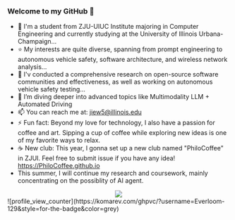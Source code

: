 ### Welcome to my GitHub 👋

<!--
**Jiewang** is a ✨ _special_ ✨ repository because its `README.md` (this file) appears on your GitHub profile.

Here are some ideas to get you started:

-->
- 📖 I'm a student from ZJU-UIUC Institute majoring in Computer Engineering and currently studying at the University of Illinois Urbana-Champaign...
- ⭐️ My interests are quite diverse, spanning from prompt engineering to autonomous vehicle safety, software architecture, and wireless network analysis...
- 🔭 I'v conducted a comprehensive research on open-source software communities and effectiveness, as well as working on autonomous vehicle safety testing...
- 🌱 I’m diving deeper into advanced topics like Multimodality LLM + Automated Driving
- 📫 You can reach me at: jiew5@illinois.edu 
- ⚡ Fun fact: Beyond my love for technology, I also have a passion for coffee and art. Sipping a cup of coffee while exploring new ideas is one of my favorite ways to relax.
- ☕ New club: This year, I gonna set up a new club named "PhiloCoffee" in ZJUI. Feel free to submit issue if you have any idea! https://PhiloCoffee.github.io
- This summer, I will continue my research and coursework, mainly concentrating on the possiblity of AI agent. 
<div align="center">
    <img  src="https://github-readme-streak-stats.herokuapp.com/?user=Everloom-129" />
</div>
![profile_view_counter](https://komarev.com/ghpvc/?username=Everloom-129&style=for-the-badge&color=grey)

